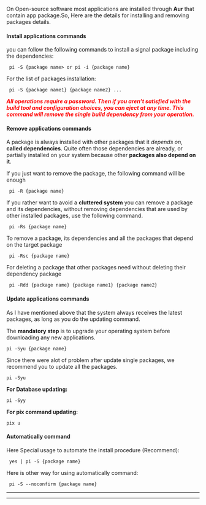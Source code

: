 On Open-source software most applications are installed through **Aur** that contain app package.So, Here are the details for installing and removing packages details.

#### Install applications commands

you can follow the following commands to install a signal package including the dependencies:
```
 pi -S {package name> or pi -i {package name}
```
For the list of packages installation:
```
 pi -S {package name1} {package name2} ...
```
***<p style="color:red;"> All operations require a password. Then if you aren’t satisfied with the build tool and configuration choices, you can eject at any time. This command will remove the single build dependency from your operation.</p>***
<!--
## Installing packages group
Some packages belong to a group of packages that simultaneously call installation. As in here, for instance.
```
pi -S {package group name}
```
To see what inside the package group, you must run.
```
 pi -Sg {package group name}
```
-->
#### Remove applications commands 
A package is always installed with other packages that it *depends on*, **called dependencies**. Quite often those dependencies are already, or partially installed on your system because other **packages also depend on it**.

If you just want to remove the package, the following command will be enough
```    
 pi -R {package name}
```
If you rather want to avoid a **cluttered system** you can remove a package and its dependencies, without removing dependencies that are used by other installed packages, use the following command.

```
 pi -Rs {package name}
```
To remove a package, its dependencies and all the packages that depend on the target package
```
 pi -Rsc {package name}
```
For deleting a package that other packages need without deleting their dependency package

```
 pi -Rdd {package name} {package name1} {package name2} 
```

#### Update applications commands
As I have mentioned above that the system always receives the latest packages, as long as you do the updating command.

The **mandatory step** is to upgrade your operating system before downloading any new applications.
```
pi -Syu {package name}
```
Since there were alot of problem after update single packages, we recommend you to update all the  packages.
```
pi -Syu
```
**For Database updating:**
```
pi -Syy
```
**For pix command updating:**
```
pix u
```

#### Automatically command
Here Special usage to automate the install procedure (Recommend):

```
 yes | pi -S {package name}
```
Here is other way for using automatically command:	
```
 pi -S --noconfirm {package name}
```

---
---
